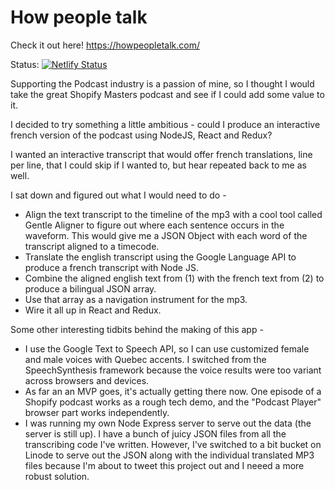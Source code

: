 # How people talk

Check it out here! https://howpeopletalk.com/

Status: [![Netlify Status](https://api.netlify.com/api/v1/badges/87f5ff4a-e033-4127-a49f-f7b3c8c9a743/deploy-status)](https://app.netlify.com/sites/how-people-talk/deploys)

Supporting the Podcast industry is a passion of mine, so I thought I would take the great Shopify Masters podcast and see if I could add some value to it.

I decided to try something a little ambitious - could I produce an interactive french version of the podcast using NodeJS, React and Redux?

I wanted an interactive transcript that would offer french translations, line per line, that I could skip if I wanted to, but hear repeated back to me as well.

I sat down and figured out what I would need to do -

- Align the text transcript to the timeline of the mp3 with a cool tool called Gentle Aligner to figure out where each sentence occurs in the waveform. This would give me a JSON Object with each word of the transcript aligned to a timecode.
- Translate the english transcript using the Google Language API to produce a french transcript with Node JS.
- Combine the aligned english text from (1) with the french text from (2) to produce a bilingual JSON array.
- Use that array as a navigation instrument for the mp3.
- Wire it all up in React and Redux.

Some other interesting tidbits behind the making of this app -

- I use the Google Text to Speech API, so I can use customized female and male voices with Quebec accents. I switched from the SpeechSynthesis framework because the voice results were too variant across browsers and devices.
- As far an an MVP goes, it's actually getting there now. One episode of a Shopify podcast works as a rough tech demo, and the "Podcast Player" browser part works independently.
- I was running my own Node Express server to serve out the data (the server is still up). I have a bunch of juicy JSON files from all the transcribing code I've written. However, I've switched to a bit bucket on Linode to serve out the JSON along with the individual translated MP3 files because I'm about to tweet this project out and I neeed a more robust solution.





